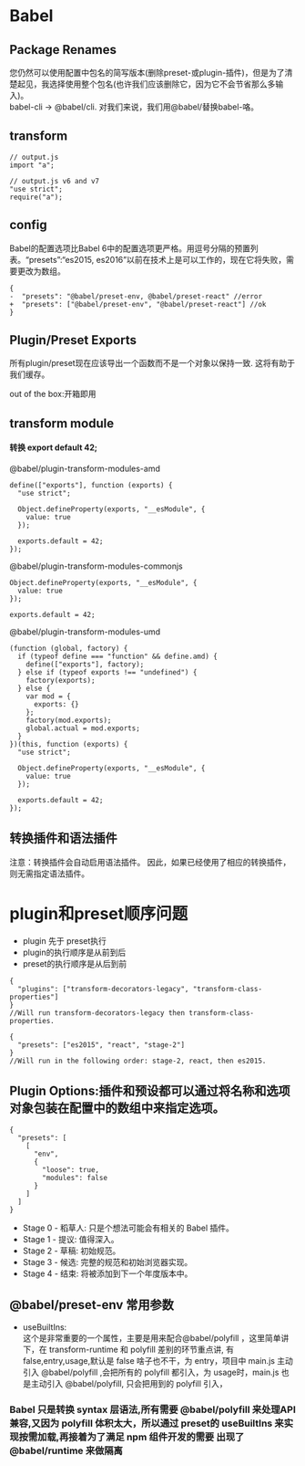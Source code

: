 # Babel

## Package Renames
您仍然可以使用配置中包名的简写版本(删除preset-或plugin-插件)，但是为了清楚起见，我选择使用整个包名(也许我们应该删除它，因为它不会节省那么多输入)。
<br>
babel-cli -> @babel/cli. 对我们来说，我们用@babel/替换babel-咯。

## transform
```
// output.js
import "a";
```
```
// output.js v6 and v7
"use strict";
require("a");
```

## config
Babel的配置选项比Babel 6中的配置选项更严格。用逗号分隔的预置列表。“presets”:“es2015, es2016”以前在技术上是可以工作的，现在它将失败，需要更改为数组。
```
{
-  "presets": "@babel/preset-env, @babel/preset-react" //error
+  "presets": ["@babel/preset-env", "@babel/preset-react"] //ok
}
```

## Plugin/Preset Exports
所有plugin/preset现在应该导出一个函数而不是一个对象以保持一致. 这将有助于我们缓存。


out of the box:开箱即用


## transform module
#### 转换 export default 42; 
@babel/plugin-transform-modules-amd
```
define(["exports"], function (exports) {
  "use strict";

  Object.defineProperty(exports, "__esModule", {
    value: true
  });

  exports.default = 42;
});
```
@babel/plugin-transform-modules-commonjs
```
Object.defineProperty(exports, "__esModule", {
  value: true
});

exports.default = 42;
``` 
@babel/plugin-transform-modules-umd
```
(function (global, factory) {
  if (typeof define === "function" && define.amd) {
    define(["exports"], factory);
  } else if (typeof exports !== "undefined") {
    factory(exports);
  } else {
    var mod = {
      exports: {}
    };
    factory(mod.exports);
    global.actual = mod.exports;
  }
})(this, function (exports) {
  "use strict";

  Object.defineProperty(exports, "__esModule", {
    value: true
  });

  exports.default = 42;
});
```


## 转换插件和语法插件
注意：转换插件会自动启用语法插件。 因此，如果已经使用了相应的转换插件，则无需指定语法插件。

# plugin和preset顺序问题

- plugin 先于 preset执行
- plugin的执行顺序是从前到后
- preset的执行顺序是从后到前
```
{
  "plugins": ["transform-decorators-legacy", "transform-class-properties"]
}
//Will run transform-decorators-legacy then transform-class-properties.
```
```
{
  "presets": ["es2015", "react", "stage-2"]
}
//Will run in the following order: stage-2, react, then es2015.
```
## Plugin Options:插件和预设都可以通过将名称和选项对象包装在配置中的数组中来指定选项。
```
{
  "presets": [
    [
      "env",
      {
        "loose": true,
        "modules": false
      }
    ]
  ]
}
```
- Stage 0 - 稻草人: 只是个想法可能会有相关的 Babel 插件。
- Stage 1 - 提议: 值得深入。
- Stage 2 - 草稿: 初始规范。
- Stage 3 - 候选: 完整的规范和初始浏览器实现。
- Stage 4 - 结束: 将被添加到下一个年度版本中。

## @babel/preset-env 常用参数
- useBuiltIns:<br>
这个是非常重要的一个属性，主要是用来配合@babel/polyfill ，这里简单讲下，在 transform-runtime 和 polyfill 差别的环节重点讲, 有 false,entry,usage,默认是 false 啥子也不干，为 entry，项目中 main.js 主动引入 @babel/polyfill ,会把所有的 polyfill 都引入，为 usage时，main.js 也是主动引入 @babel/polyfill, 只会把用到的 polyfill 引入，

### Babel 只是转换 syntax 层语法,所有需要 @babel/polyfill 来处理API兼容,又因为 polyfill 体积太大，所以通过 preset的 useBuiltIns 来实现按需加载,再接着为了满足 npm 组件开发的需要 出现了 @babel/runtime 来做隔离